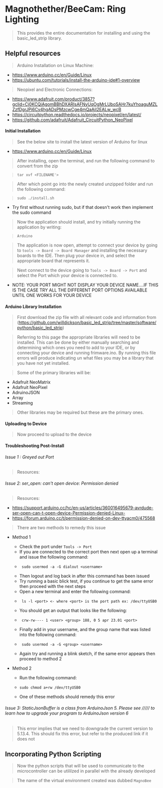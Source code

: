 # Magnothether/BeeCam: Ring Lighting 
> This provides the entire documentation for installing and using the basic_led_strip library. 

## Helpful resources
> Arduino Installation on Linux Machine:
  * https://www.arduino.cc/en/Guide/Linux
  * https://ubuntu.com/tutorials/install-the-arduino-ide#1-overview
> Neopixel and Electronic Connections:
  * https://www.adafruit.com/product/3857?gclid=Cj0KCQiAgomBBhDXARIsAFNyUqOgMrLUboSAHr7kuYhoaguMZLZzfDgrJPi6Cy4hgADsPMzcwCge4mQaAiI2EALw_wcB
  * https://circuitpython.readthedocs.io/projects/neopixel/en/latest/
  * https://github.com/adafruit/Adafruit_CircuitPython_NeoPixel
#### Initial Installation
> See the below site to install the latest version of Arduino for linux
  * https://www.arduino.cc/en/Guide/Linux
 
> After installing, open the terminal, and run the following command to convert from the zip

> ```tar xvf <FILENAME'>```

> After which point go into the newly created unzipped folder and run the following command:

> ```sudo ./install.sh```
  * Try first without running sudo, but if that doesn't work then implement the sudo command

> Now the application should install, and try initially running the application by writing:

> ```Arduino```

> The application is now open, attempt to connect your device by going to ```tools -> Board -> Board Manager``` and installing the necessary boards to the IDE. Then plug your device in, and select the appropriate board that represents it.

> Next connect to the device going to ```Tools -> Board -> Port``` and select the Port which your device is connected to.
 * NOTE: YOUR PORT MIGHT NOT DISPLAY YOUR DEVICE NAME....IF THIS IS THE CASE TRY ALL THE DIFFERENT PORT OPTIONS AVAILABLE UNTIL ONE WORKS FOR YOUR DEVICE

#### Arduino Library Installation
> First download the zip file with all relevant code and information from (https://github.com/willdickson/basic_led_strip/tree/master/software/python/basic_led_strip)

> Referring to this page the appropriate libraries will need to be installed. This can be done by either manually searching and determining which ones you need to add to your IDE, or by connecting your device and running frimware.ino. By running this file errors will produce indicating un what files you may be a library that you have not yet installed. 

> Some of the primary libraries will be:
 * Adafruit NeoMatrix
 * Adafruit NeoPixel
 * AdruinoJSON
 * Array
 * Streaming

> Other libraries may be required but these are the primary ones.

#### Uploading to Device
> Now proceed to upload to the device

#### Troubleshooting Post-Install
###### Issue 1 : Greyed out Port
> Resources:

###### Issue 2: ser_open: can't open device: Permission denied
> Resources:
 * https://support.arduino.cc/hc/en-us/articles/360016495679-avrdude-ser-open-can-t-open-device-Permission-denied-Linux-
 * https://forum.arduino.cc/t/permission-denied-on-dev-ttyacm0/475568
>  There are two methods to remedy this issue
* Method 1
  * Check the port under ```Tools -> Port```
  * If you are connected to the correct port then next open up a terminal and issue the following command:
  *      sudo usermod -a -G dialout <username> 
  * Then logout and log back in after this command has been issued
  * Try running a basic blick test, if you continue to get the same error then proceed with the next steps
  * Open a new terminal and enter the following command:
  *      ls -l <port> <- where <port> is the port path ex: /dev/ttyUSB0
  * You should get an output that looks like the following:
  *      crw-rw---- 1 <user> <group> 188, 0 5 apr 23.01 <port>
  * Finally add in your username, and the group name that was listed into the following command:
  *      sudo usermod -a -G <group> <username>
  * Again try and running a blink sketch, if the same error appears then proceed to method 2
 
* Method 2
  *  Run the following command:
  *     sudo chmod a+rw /dev/ttyUSB0
  * One of these methods should remedy this error

 


 
###### Issue 3: StaticJsonBuffer is a class from ArduinoJson 5. Please see ///// to learn how to upgrade your program to ArduinoJson version 6
> This error implies that we need to downgrade the current version to 5.13.4. This should fix this error, but refer to the produced link if it does not


## Incorporating Python Scripting
> Now the python scripts that will be used to communicate to the microcontroller can be utililzed in parallel with the already developed 

> The name of the virtual environment created was dubbed ```MagnoBee```
 

